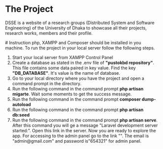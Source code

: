 <h1>The Project</h1>
<p>
DSSE is a website of a research groups (Distributed System and Software Engineering) of the University of Dhaka to showcase all their projects, research works, members and their profile. 
</p>
# Instruction
php, XAMPP and Composer should be installed in you machine. To run the project in your local server follow the following steps.
<ol>
  <li>
  Start your local server from XAMPP Control Panel  
  </li>
  <li>
   Create a database as stated in the .env file of <b>"pustokbd repository"</b>. This file contains some data paired in key value. Find the key <b>"DB_DATABASE"</b>. It's value is the name of database.
  </li>
    <li>
      Go to your local directory where you have the project and open a command prompt in the directory.
  </li>
    <li>
  Run the following command in the command prompt <b>php artisan migarte</b>. Wait some moments to get the success message. 
  </li>
    <li>
  Run the following command in the command prompt <b>composer dump-autoload</b> 
  </li>
    <li>
  Run the following command in the command prompt <b>php artisan db:seed</b> 
  </li>
    <li>
  Run the following command in the command prompt <b>php artisan serve</b>. After this command you will ge a message "Laravel development server started:<http://127.0.0.1:8000>". Open this link in the server. Now you are ready to explore the app. For accessing to the admin panel go to the link "<http://127.0.0.1:8000/admin/login>". The email is "admin@gmail.com" and password is"654321" for admin panel.
  </li>
</ol>

